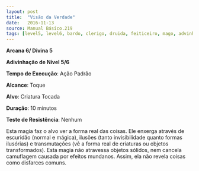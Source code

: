 ```yaml
---
layout: post
title:  "Visão da Verdade"
date:   2016-11-13
source: Manual Básico.219
tags: [level5, level6, bardo, clerigo, druida, feiticeiro, mago, advinhacao]
---
```


**Arcana 6/ Divina 5**

**Adivinhação de Nível 5/6**

**Tempo de Execução**: Ação Padrão

**Alcance**: Toque

**Alvo**: Criatura Tocada

**Duração**: 10 minutos

**Teste de Resistência**: Nenhum

Esta magia faz o alvo ver a forma real das coisas. Ele enxerga através de escuridão (normal e mágica), ilusões (tanto invisibilidade quanto formas ilusórias) e transmutações (vê a forma real de criaturas ou objetos transformados).
Esta magia não atravessa objetos sólidos, nem cancela camuflagem causada por efeitos mundanos. Assim, ela não revela coisas como disfarces comuns.